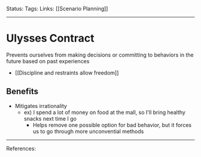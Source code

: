 Status:
Tags:
Links: [[Scenario Planning]]
___
# Ulysses Contract
Prevents ourselves from making decisions or committing to behaviors in the future based on past experiences
- [[Discipline and restraints allow freedom]]
## Benefits
- Mitigates irrationality
	- ex) I spend a lot of money on food at the mall, so I'll bring healthy snacks next time I go
		- Helps remove one possible option for bad behavior, but it forces us to go through more unconvential methods
___
References: